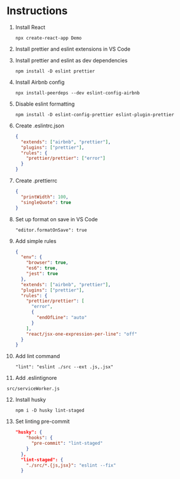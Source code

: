 # Instructions

1. Install React

   `npx create-react-app Demo`

2. Install prettier and eslint extensions in VS Code
3. Install prettier and eslint as dev dependencies

   `npm install -D eslint prettier`

4. Install Airbnb config

   `npx install-peerdeps --dev eslint-config-airbnb`

5. Disable eslint formatting

   `npm install -D eslint-config-prettier eslint-plugin-prettier`

6. Create .eslintrc.json

   ```json
   {
     "extends": ["airbnb", "prettier"],
     "plugins": ["prettier"],
     "rules": {
       "prettier/prettier": ["error"]
     }
   }
   ```

7. Create .prettierrc

   ```json
   {
     "printWidth": 100,
     "singleQuote": true
   }
   ```

8. Set up format on save in VS Code

   `"editor.formatOnSave": true`

9. Add simple rules

   ```json
   {
     "env": {
       "browser": true,
       "es6": true,
       "jest": true
     },
     "extends": ["airbnb", "prettier"],
     "plugins": ["prettier"],
     "rules": {
       "prettier/prettier": [
         "error",
         {
           "endOfLine": "auto"
         }
       ],
       "react/jsx-one-expression-per-line": "off"
     }
   }
   ```

10. Add lint command

    `"lint": "eslint ./src --ext .js,.jsx"`

11. Add .eslintignore

   `src/serviceWorker.js`
   
12. Install husky

    `npm i -D husky lint-staged`

13. Set linting pre-commit

    ```json
    "husky": {
        "hooks": {
          "pre-commit": "lint-staged"
        }
      },
      "lint-staged": {
        "./src/*.{js,jsx}": "eslint --fix"
      }
    ```
